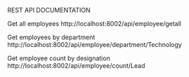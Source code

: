 REST API DOCUMENTATION

Get all employees
http://localhost:8002/api/employee/getall

Get employees by department
http://localhost:8002/api/employee/department/Technology

Get employee count by designation
http://localhost:8002/api/employee/count/Lead